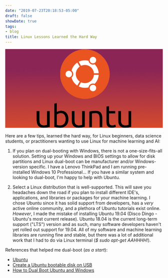 ```yaml
---
date: "2019-07-23T20:18:53-05:00"
draft: false
showDate: true
tags:
- blog
title: Linux Lessons Learned the Hard Way
---
```


![](https://raw.githubusercontent.com/JavOrraca/Home/gh-pages/assets/img/Ubuntu.jpg)

Here are a few tips, learned the hard way, for Linux beginners, data science students, or practitioners wanting to use Linux for machine learning and AI:

1) If you plan on dual-booting with Windows, there is not a one-size-fits-all solution. Setting up your Windows and BIOS settings to allow for disk partitions and Linux dual-boot can be manufacturer and/or Windows-version specific. I have a Lenovo ThinkPad and I am running pre-installed Windows 10 Professional... If you have a similar system and looking to dual-boot, I'm happy to help with Ubuntu.

2) Select a Linux distribution that is well-supported. This will save you headaches down the road if you plan to install different IDE's, applications, and libraries or packages for your machine learning. I chose Ubuntu since it has solid support from developers, has a _very_ active online community, and a plethora of Ubuntu tutorials exist online. _However_, I made the mistake of installing Ubuntu 19.04 (Disco Dingo - Ubuntu's most current release). Ubuntu 18.04 is the current long-term support ("LTS") version and as such, many software developers haven't yet rolled out support for 19.04. All of my software and machine learning libraries are running fine and stable, but there was a lot of additional work that I had to do via Linux terminal (_$ sudo apt-get AAHHHH!_).

References that helped me dual-boot (_as a start_):

* [Ubuntu](https://www.ubuntu.com/)
* [Create a Ubuntu bootable disk on USB](https://tutorials.ubuntu.com/tutorial/tutorial-create-a-usb-stick-on-windows#0)
* [How to Dual Boot Ubuntu and Windows](https://www.debugpoint.com/2019/01/complete-guide-how-dual-boot-ubuntu-windows/#czr-comments-title)